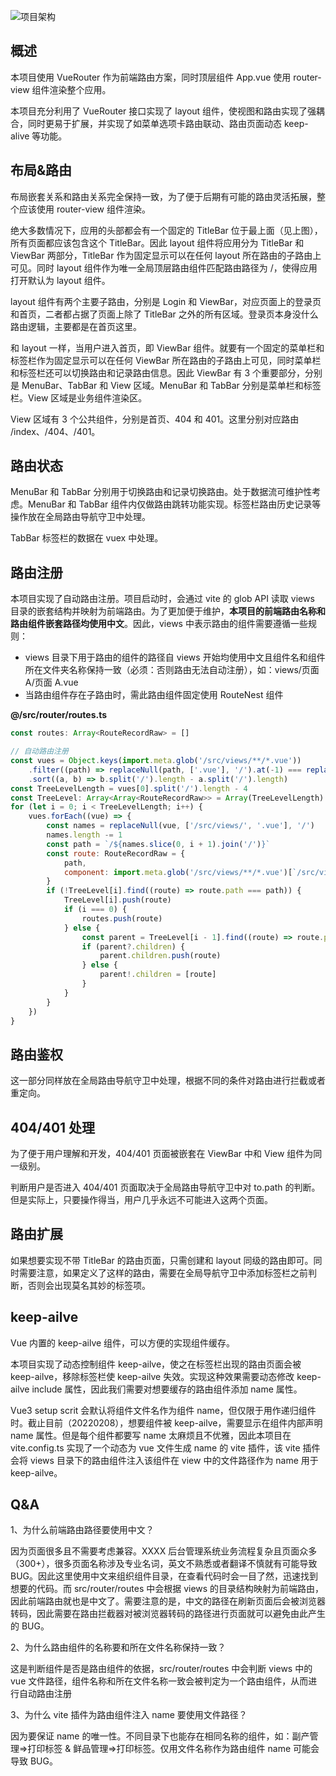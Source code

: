 ![项目架构](/img/layout.png)

## 概述

本项目使用 VueRouter 作为前端路由方案，同时顶层组件 App.vue 使用 router-view 组件渲染整个应用。

本项目充分利用了 VueRouter 接口实现了 layout 组件，使视图和路由实现了强耦合，同时更易于扩展，并实现了如菜单选项卡路由联动、路由页面动态 keep-alive 等功能。

## 布局&路由

布局嵌套关系和路由关系完全保持一致，为了便于后期有可能的路由灵活拓展，整个应该使用 router-view 组件渲染。

绝大多数情况下，应用的头部都会有一个固定的 TitleBar 位于最上面（见上图），所有页面都应该包含这个 TitleBar。因此 layout 组件将应用分为 TitleBar 和 ViewBar 两部分，TitleBar 作为固定显示可以在任何 layout 所在路由的子路由上可见。同时 layout 组件作为唯一全局顶层路由组件匹配路由路径为 /，使得应用打开默认为 layout 组件。

layout 组件有两个主要子路由，分别是 Login 和 ViewBar，对应页面上的登录页和首页，二者都占据了页面上除了 TitleBar 之外的所有区域。登录页本身没什么路由逻辑，主要都是在首页这里。

和 layout 一样，当用户进入首页，即 ViewBar 组件。就要有一个固定的菜单栏和标签栏作为固定显示可以在任何 ViewBar 所在路由的子路由上可见，同时菜单栏和标签栏还可以切换路由和记录路由信息。因此 ViewBar 有 3 个重要部分，分别是 MenuBar、TabBar 和 View 区域。MenuBar 和 TabBar 分别是菜单栏和标签栏。View 区域是业务组件渲染区。

View 区域有 3 个公共组件，分别是首页、404 和 401。这里分别对应路由 /index、/404、/401。

## 路由状态

MenuBar 和 TabBar 分别用于切换路由和记录切换路由。处于数据流可维护性考虑。MenuBar 和 TabBar 组件内仅做路由跳转功能实现。标签栏路由历史记录等操作放在全局路由导航守卫中处理。

TabBar 标签栏的数据在 vuex 中处理。

## 路由注册

本项目实现了自动路由注册。项目启动时，会通过 vite 的 glob API 读取 views 目录的嵌套结构并映射为前端路由。为了更加便于维护，**本项目的前端路由名称和路由组件嵌套路径均使用中文**。因此，views 中表示路由的组件需要遵循一些规则：

-   views 目录下用于路由的组件的路径自 views 开始均使用中文且组件名和组件所在文件夹名称保持一致（必须：否则路由无法自动注册），如：views/页面 A/页面 A.vue
-   当路由组件存在子路由时，需此路由组件固定使用 RouteNest 组件

**@/src/router/routes.ts**

```js
const routes: Array<RouteRecordRaw> = []

// 自动路由注册
const vues = Object.keys(import.meta.glob('/src/views/**/*.vue'))
    .filter((path) => replaceNull(path, ['.vue'], '/').at(-1) === replaceNull(path, ['.vue'], '/').at(-2))
    .sort((a, b) => b.split('/').length - a.split('/').length)
const TreeLevelLength = vues[0].split('/').length - 4
const TreeLevel: Array<Array<RouteRecordRaw>> = Array(TreeLevelLength).fill([])
for (let i = 0; i < TreeLevelLength; i++) {
    vues.forEach((vue) => {
        const names = replaceNull(vue, ['/src/views/', '.vue'], '/')
        names.length -= 1
        const path = `/${names.slice(0, i + 1).join('/')}`
        const route: RouteRecordRaw = {
            path,
            component: import.meta.glob('/src/views/**/*.vue')[`/src/views${path}/${names.slice(0, i + 1).at(-1)}.vue`]
        }
        if (!TreeLevel[i].find((route) => route.path === path)) {
            TreeLevel[i].push(route)
            if (i === 0) {
                routes.push(route)
            } else {
                const parent = TreeLevel[i - 1].find((route) => route.path === `/${names.slice(0, i).join('/')}`)
                if (parent?.children) {
                    parent.children.push(route)
                } else {
                    parent!.children = [route]
                }
            }
        }
    })
}
```

## 路由鉴权

这一部分同样放在全局路由导航守卫中处理，根据不同的条件对路由进行拦截或者重定向。

## 404/401 处理

为了便于用户理解和开发，404/401 页面被嵌套在 ViewBar 中和 View 组件为同一级别。

判断用户是否进入 404/401 页面取决于全局路由导航守卫中对 to.path 的判断。但是实际上，只要操作得当，用户几乎永远不可能进入这两个页面。

## 路由扩展

如果想要实现不带 TitleBar 的路由页面，只需创建和 layout 同级的路由即可。同时需要注意，如果定义了这样的路由，需要在全局导航守卫中添加标签栏之前判断，否则会出现莫名其妙的标签项。

## keep-ailve

Vue 内置的 keep-ailve 组件，可以方便的实现组件缓存。

本项目实现了动态控制组件 keep-ailve，使之在标签栏出现的路由页面会被 keep-ailve，移除标签栏使 keep-ailve 失效。实现这种效果需要动态修改 keep-ailve include 属性，因此我们需要对想要缓存的路由组件添加 name 属性。

Vue3 setup scrit 会默认将组件文件名作为组件 name，但仅限于用作递归组件时。截止目前（20220208），想要组件被 keep-ailve，需要显示在组件内部声明 name 属性。但是每个组件都要写 name 太麻烦且不优雅，因此本项目在 vite.config.ts 实现了一个动态为 vue 文件生成 name 的 vite 插件，该 vite 插件会将 views 目录下的路由组件注入该组件在 view 中的文件路径作为 name 用于 keep-ailve。

## Q&A

1、为什么前端路由路径要使用中文？

因为页面很多且不需要考虑兼容。XXXX 后台管理系统业务流程复杂且页面众多（300+），很多页面名称涉及专业名词，英文不熟悉或者翻译不慎就有可能导致 BUG。因此这里使用中文来组织组件目录，在查看代码时会一目了然，迅速找到想要的代码。而 src/router/routes 中会根据 views 的目录结构映射为前端路由，因此前端路由就也是中文了。需要注意的是，中文的路径在刷新页面后会被浏览器转码，因此需要在路由拦截器对被浏览器转码的路径进行页面就可以避免由此产生的 BUG。

2、为什么路由组件的名称要和所在文件名称保持一致？

这是判断组件是否是路由组件的依据，src/router/routes 中会判断 views 中的 vue 文件路径，组件名称和所在文件名称一致会被判定为一个路由组件，从而进行自动路由注册

3、为什么 vite 插件为路由组件注入 name 要使用文件路径？

因为要保证 name 的唯一性。不同目录下也能存在相同名称的组件，如：副产管理=>打印标签 & 鲜品管理=>打印标签。仅用文件名称作为路由组件 name 可能会导致 BUG。
